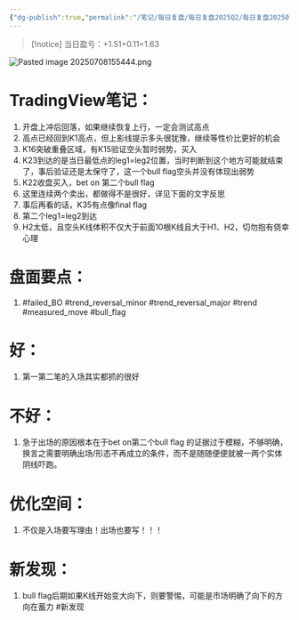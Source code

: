 ```yaml
---
{"dg-publish":true,"permalink":"/笔记/每日复盘/每日复盘2025Q2/每日复盘202506/20250603/"}
---
```


>[!notice] 当日盈亏：+1.51+0.11=1.63

![Pasted image 20250708155444.png](/img/user/%E5%9B%BE%E7%89%87%E5%AD%98%E6%94%BE%E5%9C%B0/Pasted%20image%2020250708155444.png)
# TradingView笔记：
1. 开盘上冲后回落，如果继续恢复上行，一定会测试高点
2. 高点已经回到K1高点，但上影线提示多头很犹豫，继续等性价比更好的机会
3. K16突破重叠区域，有K15验证空头暂时弱势，买入
4. K23到达的是当日最低点的leg1=leg2位置，当时判断到这个地方可能就结束了，事后验证还是太保守了，这一个bull flag空头并没有体现出弱势
5. K22收盘买入，bet on 第二个bull flag
6. 这里连续两个卖出，都做得不是很好，详见下面的文字反思
7. 事后再看的话，K35有点像final flag
8. 第二个leg1=leg2到达
9. H2太低，且空头K线体积不仅大于前面10根K线且大于H1、H2，切勿抱有侥幸心理
# 盘面要点：
1. #failed_BO #trend_reversal_minor #trend_reversal_major #trend #measured_move  #bull_flag 
# 好：
1. 第一第二笔的入场其实都抓的很好
# 不好：
1. 急于出场的原因根本在于bet on第二个bull flag 的证据过于模糊，不够明确，换言之需要明确出场/形态不再成立的条件，而不是随随便便就被一两个实体阴线吓跑。
# 优化空间：
1. 不仅是入场要写理由！出场也要写！！！
# 新发现：
1. bull flag后期如果K线开始变大向下，则要警惕，可能是市场明确了向下的方向在蓄力 #新发现 